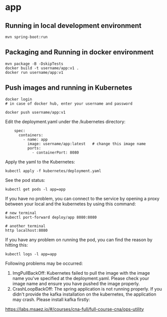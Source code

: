 # app

## Running in local development environment

```
mvn spring-boot:run
```

## Packaging and Running in docker environment

```
mvn package -B -DskipTests
docker build -t username/app:v1 .
docker run username/app:v1
```

## Push images and running in Kubernetes

```
docker login 
# in case of docker hub, enter your username and password

docker push username/app:v1
```

Edit the deployment.yaml under the /kubernetes directory:
```
    spec:
      containers:
        - name: app
          image: username/app:latest   # change this image name
          ports:
            - containerPort: 8080

```

Apply the yaml to the Kubernetes:
```
kubectl apply -f kubernetes/deployment.yaml
```

See the pod status:
```
kubectl get pods -l app=app
```

If you have no problem, you can connect to the service by opening a proxy between your local and the kubernetes by using this command:
```
# new terminal
kubectl port-forward deploy/app 8080:8080

# another terminal
http localhost:8080
```

If you have any problem on running the pod, you can find the reason by hitting this:
```
kubectl logs -l app=app
```

Following problems may be occurred:

1. ImgPullBackOff:  Kubernetes failed to pull the image with the image name you've specified at the deployment.yaml. Please check your image name and ensure you have pushed the image properly.
1. CrashLoopBackOff: The spring application is not running properly. If you didn't provide the kafka installation on the kubernetes, the application may crash. Please install kafka firstly:

https://labs.msaez.io/#/courses/cna-full/full-course-cna/ops-utility

